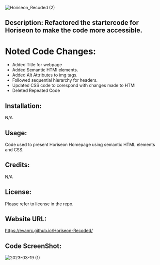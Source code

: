 ![Horiseon_Recoded (2)](https://user-images.githubusercontent.com/124648885/226252300-c02ac698-d626-4c6f-b9d4-b844da336bd9.png)


## Description: Refactored the startercode for Horiseon to make the code more accessible.

# Noted Code Changes:
- Added Title for webpage
- Added Semantic HTMl elements.
- Added Alt Attributes to img tags.
- Followed sequential hierarchy for headers.
- Updated CSS code to corespond with changes made to HTMl
- Deleted Repeated Code 

## Installation:
N/A

## Usage:
Code used to present Horiseon Homepage using semantic HTML elements and CSS.

## Credits:
N/A

## License:
Please refer to license in the repo.

## Website URL:
https://evanrc.github.io/Horiseon-Recoded/

## Code ScreenShot:
![2023-03-19 (1)](https://user-images.githubusercontent.com/124648885/226255370-9a2d225d-c16a-46a8-9112-752aa6cbd48e.png)
